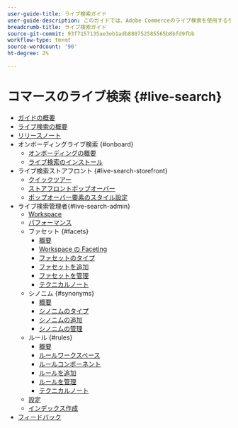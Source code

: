 ```yaml
---
user-guide-title: ライブ検索ガイド
user-guide-description: このガイドでは、Adobe Commerceのライブ検索を使用する手順を詳しく説明します。
breadcrumb-title: ライブ検索ガイド
source-git-commit: 93f7157135ae3eb1adb880752585565b8bfd9fbb
workflow-type: tm+mt
source-wordcount: '90'
ht-degree: 2%

---
```


# コマースのライブ検索 {#live-search}

- [ガイドの概要](guide-overview.md)
- [ライブ検索の概要](overview.md)
- [リリースノート](release-notes.md)
- オンボーディングライブ検索 {#onboard}
   - [オンボーディングの概要](onboarding-overview.md)
   - [ライブ検索のインストール](install.md)
- ライブ検索ストアフロント {#live-search-storefront}
   - [クイックツアー](quick-tour.md)
   - [ストアフロントポップオーバー](storefront-popover.md)
   - [ポップオーバー要素のスタイル設定](storefront-popover-styling.md)
- ライブ検索管理者{#live-search-admin}
   - [Workspace](workspace.md)
   - [パフォーマンス](performance.md)
   - ファセット {#facets}
      - [概要](facets.md)
      - [Workspace の Faceting](faceting-workspace.md)
      - [ファセットのタイプ](facets-type.md)
      - [ファセットを追加](facets-add.md)
      - [ファセットを管理](facets-manage.md)
      - [テクニカルノート](facet-technical-notes.md)
   - シノニム {#synonyms}
      - [概要](synonyms.md)
      - [シノニムのタイプ](synonyms-type.md)
      - [シノニムの追加](synonyms-add.md)
      - [シノニムの管理](synonyms-manage.md)
   - ルール {#rules}
      - [概要](rules.md)
      - [ルールワークスペース](rules-workspace.md)
      - [ルールコンポーネント](rule-components.md)
      - [ルールを追加](rules-add.md)
      - [ルールを管理](rules-manage.md)
      - [テクニカルノート](rule-technical-notes.md)
   - [設定](settings.md)
   - [インデックス作成](indexing.md)
- [フィードバック](feedback.md)